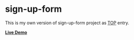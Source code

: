 # sign-up-form
This is my own version of sign-up-form project as [TOP](https://www.theodinproject.com/) entry.

[**Live Demo**](https://albusnimbus.github.io/sign-up-form/)
